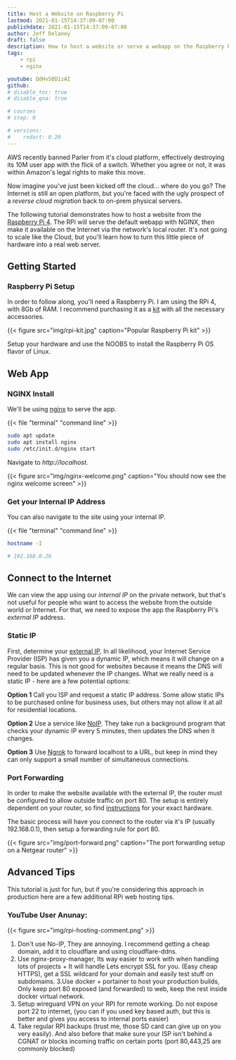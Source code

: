 ```yaml
---
title: Host a Website on Raspberry Pi
lastmod: 2021-01-15T14:37:09-07:00
publishdate: 2021-01-15T14:37:09-07:00
author: Jeff Delaney
draft: false
description: How to host a website or serve a webapp on the Raspberry Pi 4
tags: 
    - rpi
    - nginx

youtube: QdHvS0D1zAI
github: 
# disable_toc: true
# disable_qna: true

# courses
# step: 0

# versions:
#    rxdart: 0.20
---
```


AWS recently banned Parler from it's cloud platform, effectively destroying its 10M user app with the flick of a switch. Whether you agree or not, it was within Amazon's legal rights to make this move.  

Now imagine you've just been kicked off the cloud... where do you go? The Internet is still an open platform, but you're faced with the ugly prospect of a *reverse cloud migration* back to on-prem physical servers. 

The following tutorial demonstrates how to host a website from the [Raspberry Pi 4](https://www.raspberrypi.org/). The RPi will serve the default webapp with NGINX, then make it available on the Internet via the network's local router. It's not going to scale like the Cloud, but you'll learn how to turn this little piece of hardware into a real web server.


## Getting Started

### Raspberry Pi Setup

In order to follow along, you'll need a Raspberry Pi. I am using the RPi 4, with 8Gb of RAM. I recommend purchasing it as a [kit](https://www.canakit.com/raspberry-pi-4-starter-kit.html) with all the necessary accessories. 

{{< figure src="img/rpi-kit.jpg" caption="Popular Raspberry Pi kit" >}}

Setup your hardware and use the NOOBS to install the Raspberry Pi OS flavor of Linux.

## Web App 

### NGINX Install

We'll be using [nginx](https://www.raspberrypi.org/documentation/remote-access/web-server/nginx.md) to serve the app. 

{{< file "terminal" "command line" >}}
```bash
sudo apt update
sudo apt install nginx
sudo /etc/init.d/nginx start
```

Navigate to *http://localhost*.

{{< figure src="img/nginx-welcome.png" caption="You should now see the nginx welcome screen" >}}

### Get your Internal IP Address

You can also navigate to the site using your internal IP.

{{< file "terminal" "command line" >}}
```bash
hostname -I

# 192.168.0.26
```

## Connect to the Internet

We can view the app using our *internal IP* on the private network, but that's not useful for people who want to access the website from the outside world or Internet. For that, we need to expose the app the Raspberry Pi's *external IP* address. 

### Static IP

First, determine your [external IP](https://whatismyipaddress.com/). In all likelihood, your Internet Service Provider (ISP) has given you a dynamic IP, which means it will change on a regular basis. This is not good for websites because it means the DNS will need to be updated whenever the IP changes. What we really need is a static IP - here are a few potential options:

**Option 1** Call you ISP and request a static IP address. Some allow static IPs to be purchased online for business uses, but others may not allow it at all for residential locations.

**Option 2** Use a service like [NoIP](https://noip.com). They take run a background program that checks your dynamic IP every 5 minutes, then updates the DNS when it changes. 

**Option 3** Use [Ngrok](https://ngrok.com/) to forward localhost to a URL, but keep in mind they can only support a small number of simultaneous connections. 

### Port Forwarding

In order to make the website available with the external IP, the router must be configured to allow outside traffic on port 80. The setup is entirely dependent on your router, so find [instructions](https://portforward.com/router.htm) for your exact hardware. 

The basic process will have you connect to the router via it's IP (usually 192.168.0.1), then setup a forwarding rule for port 80. 

{{< figure src="img/port-forward.png" caption="The port forwarding setup on a Netgear router" >}}

## Advanced Tips

This tutorial is just for fun, but if you're considering this approach in production here are a few additional RPi web hosting tips. 

### YouTube User Anunay: 

{{< figure src="img/rpi-hosting-comment.png" >}}

1. Don't use No-IP, They are annoying. I recommend getting a cheap domain, add it to cloudflare and using cloudflare-ddns.
2. Use nginx-proxy-manager, Its way easier to work with when handling lots of projects + It will handle Lets encrypt SSL for you. (Easy cheap HTTPS), get a SSL wildcard for your domain and easily test stuff on subdomains.
3.Use docker + portainer to host your production builds, Only keep port 80 exposed (and forwarded) to web, keep the rest inside docker virtual network.
4. Setup wireguard VPN on your RPI for remote working. Do not expose port 22 to internet, (you can if you used key based auth, but this is better and gives you access to internal ports easier)
5. Take regular RPI backups (trust me, those SD card can give up on you very easily).
And also before that make sure your ISP isn't behind a CGNAT or blocks incoming traffic on certain ports (port 80,443,25 are commonly blocked)

